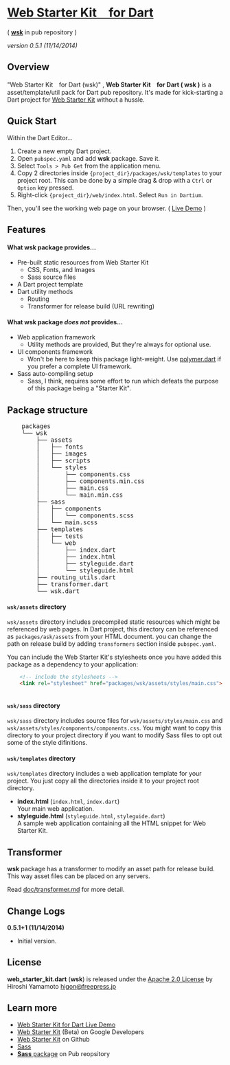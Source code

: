 # [Web Starter Kit　for Dart](http://github.com/hyamamoto/web-starter-kit.dart)

 ( [**wsk**](https://pub.dartlang.org/packages/wsk) in pub repository )

_version 0.5.1 (11/14/2014)_
	
## Overview

"Web Starter Kit　for Dart (wsk)" , 
**Web Starter Kit　for Dart ( wsk )** is a asset/template/util pack for Dart pub repository. It's made for kick-starting a Dart project for [Web Starter Kit](http://developers.google.com/web/starter-kit) without a hussle.

## Quick Start

Within the Dart Editor...

1. Create a new empty Dart project.
2. Open `pubspec.yaml` and add **wsk** package. Save it.
3. Select `Tools > Pub Get` from the application menu.
4. Copy 2 directories inside `{project_dir}/packages/wsk/templates` to your project root.
   This can be done by a simple drag & drop with a `Ctrl` or `Option` key pressed.
5. Right-click `{project_dir}/web/index.html`. Select `Run in Dartium`.

Then, you'll see the working web page on your browser. ( [Live Demo](http://freepress.jp/dev/web-starter-kit.dart/index.html) )


## Features
 
#### What **wsk** package provides...

* Pre-built static resources from Web Starter Kit
    - CSS, Fonts, and Images
    - Sass source files
* A Dart project template
* Dart utility methods
    - Routing
    - Transformer for release build (URL rewriting)

#### What **wsk** package _does not_ provides...

* Web application framework
    - Utility methods are provided, But they're always for optional use.
* UI components framework  
    - Won't be here to keep this package light-weight. Use [polymer.dart](https://www.dartlang.org/polymer/) if you prefer a complete UI framework.
* Sass auto-compiling setup  
    - Sass, I think, requires some effort to run which defeats the purpose of this package being a "Starter Kit".


## Package structure

<pre>
    packages
    └── wsk
        ├── assets
        │   ├── fonts
        │   ├── images
        │   ├── scripts
        │   └── styles
        │       ├── components.css
        │       ├── components.min.css
        │       ├── main.css
        │       └── main.min.css
        ├── sass
        │   ├── components
        │   │   └── components.scss
        │   └── main.scss
        ├── templates
        │   ├── tests
        │   └── web
        │       ├── index.dart
        │       ├── index.html
        │       ├── styleguide.dart
        │       └── styleguide.html
        ├── routing_utils.dart
        ├── transformer.dart
        └── wsk.dart
</pre>

#### `wsk/assets` directory 

`wsk/assets` directory includes precompiled static resources which might be referenced by web pages. In Dart project, this directory can be referenced as `packages/ask/assets` from your HTML document. you can change the path on release build by adding `transformers` section inside `pubspec.yaml`.

You can include the Web Starter Kit's stylesheets once you have added this package as a 
dependency to your application:

```html
    <!-- include the stylesheets -->
    <link rel="stylesheet" href="packages/wsk/assets/styles/main.css">
    
```

#### `wsk/sass` directory 

`wsk/sass` directory includes source files for `wsk/assets/styles/main.css` and `wsk/assets/styles/components/components.css`. You might want to copy this directory to your project directory if you want to modify Sass files to opt out some of the style difinitions.

#### `wsk/templates` directory 

`wsk/templates` directory includes a web application template for your project. You just copy all the directories inside it to your project root directory.

* **index.html** (`index.html`, `index.dart`)  
    Your main web application.
* **styleguide.html** (`styleguide.html`, `styleguide.dart`)  
    A sample web application containing all the HTML snippet for Web Starter Kit.


## Transformer

**wsk** package has a transformer to modify an asset path for release build.
This way asset files can be placed on any servers.

Read [doc/transformer.md](doc/transformer.md) for more detail.


## Change Logs

**0.5.1+1 (11/14/2014)**  
* Initial version.


## License

**web_starter_kit.dart** (**wsk**) is released under the [Apache 2.0 License](LICENSE) by Hiroshi Yamamoto <higon@freepress.jp>


## Learn more

* [Web Starter Kit for Dart Live Demo](http://freepress.jp/dev/web-starter-kit.dart/index.html)
* [Web Starter Kit](http://developers.google.com/web/starter-kit)  (Beta) on Google Developers
* [Web Starter Kit](https://github.com/google/web-starter-kit) on Github 
* [Sass](http://sass-lang.com/)
* [**Sass** package](https://pub.dartlang.org/packages/sass) on Pub reopsitory
